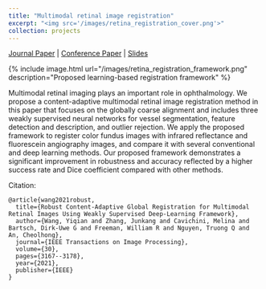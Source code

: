 ```yaml
---
title: "Multimodal retinal image registration"
excerpt: "<img src='/images/retina_registration_cover.png'>"
collection: projects
---
```


[Journal Paper](https://ieeexplore.ieee.org/abstract/document/9357976) &#124; [Conference Paper](https://ieeexplore.ieee.org/abstract/document/9054077) &#124; [Slides](https://yiqian-wang.github.io/files/ICASSP_slides_final.pdf)

{% include image.html url="/images/retina_registration_framework.png" description="Proposed learning-based registration framework" %}

Multimodal retinal imaging plays an important role in ophthalmology. We propose a content-adaptive multimodal retinal image registration method in this paper that focuses on the globally coarse alignment and includes three weakly supervised neural networks for vessel segmentation, feature detection and description, and outlier rejection. We apply the proposed framework to register color fundus images with infrared reflectance and fluorescein angiography images, and compare it with several conventional and deep learning methods. Our proposed framework demonstrates a significant improvement in robustness and accuracy reflected by a higher success rate and Dice coefficient compared with other methods.

Citation: 
```
@article{wang2021robust,
  title={Robust Content-Adaptive Global Registration for Multimodal Retinal Images Using Weakly Supervised Deep-Learning Framework},
  author={Wang, Yiqian and Zhang, Junkang and Cavichini, Melina and Bartsch, Dirk-Uwe G and Freeman, William R and Nguyen, Truong Q and An, Cheolhong},
  journal={IEEE Transactions on Image Processing},
  volume={30},
  pages={3167--3178},
  year={2021},
  publisher={IEEE}
}
```